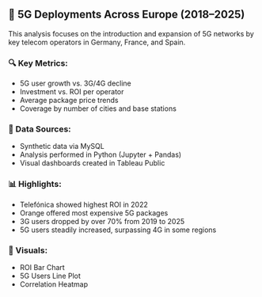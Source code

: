 ## 📡 5G Deployments Across Europe (2018–2025)

This analysis focuses on the introduction and expansion of 5G networks by key telecom operators in Germany, France, and Spain.

### 🔍 Key Metrics:
- 5G user growth vs. 3G/4G decline
- Investment vs. ROI per operator
- Average package price trends
- Coverage by number of cities and base stations

### 🧮 Data Sources:
- Synthetic data via MySQL
- Analysis performed in Python (Jupyter + Pandas)
- Visual dashboards created in Tableau Public

### 📊 Highlights:
- Telefónica showed highest ROI in 2022
- Orange offered most expensive 5G packages
- 3G users dropped by over 70% from 2019 to 2025
- 5G users steadily increased, surpassing 4G in some regions

### 📌 Visuals:
- ROI Bar Chart
- 5G Users Line Plot
- Correlation Heatmap
